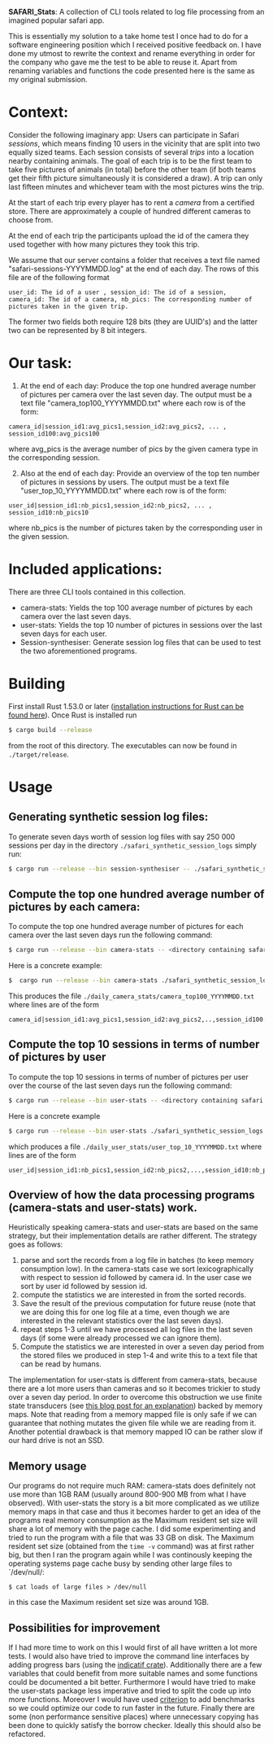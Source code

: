 **SAFARI_Stats**: A collection of CLI tools related to log file processing from an imagined popular safari app.

This is essentially my solution to a take home test I once had to do for a software engineering position which I received positive feedback on. I have done my utmost to rewrite the context and rename everything in order for the company who gave me the test to be able to reuse it. Apart from renaming variables and functions the code presented here is the same as my original submission. 

# Context:
Consider the following imaginary app: Users can participate in Safari *sessions*, which means finding 10 users in the vicinity that are split into two equally sized teams. Each session consists of several *trips* into a location nearby containing animals. The goal of each trip is to be the first team to take five pictures of animals (in total) before the other team (if both teams get their fifth picture simultaneously it is considered a draw). A trip can only last fifteen minutes and whichever team with the most pictures wins the trip. 

At the start of each trip every player has to rent a *camera* from a certified store. There are approximately a couple of hundred different cameras to choose from. 

At the end of each trip the participants upload the id of the camera they used together with how many pictures they took this trip. 

We assume that our server contains a folder that receives a text file named "safari-sessions-YYYYMMDD.log" at the end of each day. The rows of this file are of the following format 
```
user_id: The id of a user , session_id: The id of a session, camera_id: The id of a camera, nb_pics: The corresponding number of pictures taken in the given trip.
```
The former two fields both require 128 bits (they are UUID's) and the latter two can be represented by 8 bit integers. 

# Our task: 
1. At the end of each day: Produce the top one hundred average number of pictures per camera over the last seven day. 
The output must be a text file "camera_top100_YYYYMMDD.txt" where each row is of the form:
```
camera_id|session_id1:avg_pics1,session_id2:avg_pics2, ... , session_id100:avg_pics100
```
where avg_pics is the average number of pics by the given camera type in the corresponding session. 


2. Also at the end of each day: Provide an overview of the top ten number of pictures in sessions by users. 
The output must be a text file "user_top_10_YYYYMMDD.txt" where each row is of the form: 
```
user_id|session_id1:nb_pics1,session_id2:nb_pics2, ... , session_id10:nb_pics10
``` 
where nb_pics is the number of pictures taken by the corresponding user in the given session. 



# Included applications: 
There are three CLI tools contained in this collection. 

* camera-stats: Yields the top 100 average number of pictures by each camera over the last seven days. 
* user-stats: Yields the top 10 number of pictures in sessions over the last seven days for each user. 
* Session-synthesiser: Generate session log files that can be used to test the two aforementioned programs. 

# Building 
First install Rust 1.53.0 or later ([installation instructions for Rust can be found here](https://www.rust-lang.org/learn/get-started)). Once Rust is installed run 
```bash 
$ cargo build --release
```
from the root of this directory. The executables can now be found in `./target/release`.

 # Usage 
 ## Generating synthetic session log files: 
 To generate seven days worth of session log files with say 250 000 sessions per day in the directory `./safari_synthetic_session_logs` simply run: 
 ```bash 
 $ cargo run --release --bin session-synthesiser -- ./safari_synthetic_session_logs --number-of-sessions 250000
 ```

## Compute the top one hundred average number of pictures by each camera:
To compute the top one hundred average number of pictures for each camera over the last seven days run the following command: 
```bash 
$ cargo run --release --bin camera-stats -- <directory containing safari session logs> <directory to store the resulting txt file>
```
Here is a concrete example: 
```bash
$  cargo run --release --bin camera-stats ./safari_synthetic_session_logs ./daily_camera_stats
```
This produces the file `./daily_camera_stats/camera_top100_YYYYMMDD.txt` where lines are of the form 
```
camera_id|session_id1:avg_pics1,session_id2:avg_pics2,..,session_id100:avg_pics100 
```

## Compute the top 10 sessions in terms of number of pictures by user
To compute the top 10 sessions in terms of number of pictures per user over the course of the last seven days run the following command: 
 
```bash
$ cargo run --release --bin user-stats -- <directory containing safari session logs> <directory to store the resulting txt file >
```
Here is a concrete example 
```bash
$ cargo run --release --bin user-stats ./safari_synthetic_session_logs ./daily_user_stats
```
which produces a file `./daily_user_stats/user_top_10_YYYYMMDD.txt` where lines are of the form 
```
user_id|session_id1:nb_pics1,session_id2:nb_pics2,...,session_id10:nb_pics10
```

## Overview of how the data processing programs (camera-stats and user-stats) work. 
Heuristically speaking camera-stats and user-stats are based on the same strategy, but their implementation details are rather different. 
The strategy goes as follows: 
1) parse and sort the records from a log file in batches (to keep memory consumption low). In the camera-stats case we sort lexicographically with respect to session id followed by camera id. In the user case we sort by user id followed by session id. 
2) compute the statistics we are interested in from the sorted records. 
3) Save the result of the previous computation for future reuse (note that we are doing this for one log file at a time, even though we are interested in the relevant statistics over the last seven days). 
4) repeat steps 1-3 until we have processed all log files in the last seven days (if some were already processed we can ignore them). 
5) Compute the statistics we are interested in over a seven day period from the stored files we produced in step 1-4 and write this to a text file that can be read by humans. 

The implementation for user-stats is different from camera-stats, because there are a lot more users than cameras and so it becomes trickier to study 
over a seven day period. In order to overcome this obstruction we use finite state transducers (see [this blog post for an explanation](https://blog.burntsushi.net/transducers/)) backed by memory maps. Note that reading from a memory mapped file is only safe if we can guarantee that nothing mutates the given file while we are reading from it. Another potential drawback is that memory mapped IO can be rather slow if our hard drive is not an SSD. 



## Memory usage 
Our programs do not require much RAM: camera-stats does definitely not use more than 1GB RAM (usually around 800-900 MB from what I have observed). With user-stats the story is a bit more complicated as we utilize memory maps in that case and thus it becomes harder to get an 
idea of the programs real memory consumption as the Maximum resident set size will share a lot of memory with the page cache. I did some experimenting and tried to run the program with a file that was 33 GB on disk. The Maximum resident set size (obtained from the `time -v` command) was at first rather big, but then I ran the program again while I was continously keeping the operating systems page cache busy by 
sending other large files to `/dev/null/: 
```
$ cat loads of large files > /dev/null
```
in this case the Maximum resident set size was around 1GB.  

## Possibilities for improvement 
If I had more time to work on this I would first of all have written a lot more tests. I would also have tried to improve the command line interfaces by adding progress bars (using the [indicatif crate](https://crates.io/crates/indicatif)). Additionally there are a few variables that could benefit from more suitable names and some functions could be documented a bit better. Furthermore I would have tried to make the user-stats package less imperative and tried to split the code up into more functions. Moreover I would have used [criterion](https://crates.io/crates/criterion) to add benchmarks so we could optimize our code to run faster in the future. Finally there are some (non performance sensitive places) where unnecessary copying has been done to quickly satisfy the borrow checker. Ideally this should also be refactored. 



